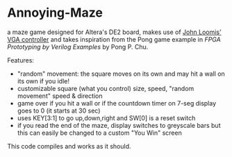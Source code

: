 Annoying-Maze
=============

a maze game designed for Altera's DE2 board, makes use of [John Loomis' VGA controller](http://www.johnloomis.org/digitallab/vgalab/vgalab1/vgalab1.html) and takes inspiration from the Pong game example in *FPGA Prototyping by Verilog Examples* by Pong P. Chu. 

Features:
- "random" movement: the square moves on its own and may hit a wall on its own if you idle!
- customizable square (what you control) size, speed, "random movement" speed & direction
- game over if you hit a wall or if the countdown timer on 7-seg display goes to 0 (it starts at 30 sec)
- uses KEY[3:1] to go up,down,right and SW[0] is a reset switch
- if you read the end of the maze, display switches to greyscale bars but this can easily be changed to a custom "You Win" screen

This code compiles and works as it should.
